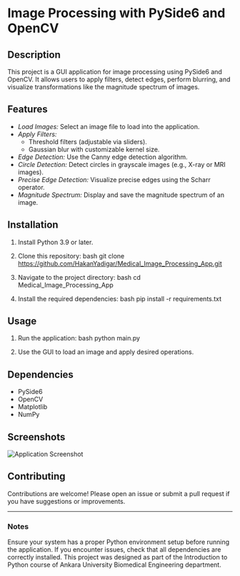 # Image Processing with PySide6 and OpenCV

## Description
This project is a GUI application for image processing using PySide6 and OpenCV. It allows users to apply filters, detect edges, perform blurring, and visualize transformations like the magnitude spectrum of images.

## Features
- *Load Images:* Select an image file to load into the application.
- *Apply Filters:*
  - Threshold filters (adjustable via sliders).
  - Gaussian blur with customizable kernel size.
- *Edge Detection:* Use the Canny edge detection algorithm.
- *Circle Detection:* Detect circles in grayscale images (e.g., X-ray or MRI images).
- *Precise Edge Detection:* Visualize precise edges using the Scharr operator.
- *Magnitude Spectrum:* Display and save the magnitude spectrum of an image.

## Installation
1. Install Python 3.9 or later.
2. Clone this repository:
   bash
   git clone https://github.com/HakanYadigar/Medical_Image_Processing_App.git
   
3. Navigate to the project directory:
   bash
   cd Medical_Image_Processing_App
   
4. Install the required dependencies:
   bash
   pip install -r requirements.txt
   

## Usage
1. Run the application:
   bash
   python main.py
   
2. Use the GUI to load an image and apply desired operations.

## Dependencies
- PySide6
- OpenCV
- Matplotlib
- NumPy

## Screenshots
![Application Screenshot](path/to/screenshot.png)

## Contributing
Contributions are welcome! Please open an issue or submit a pull request if you have suggestions or improvements.


---

### Notes
Ensure your system has a proper Python environment setup before running the application. If you encounter issues, check that all dependencies are correctly installed. 
This project was designed as part of the Introduction to Python course of Ankara University Biomedical Engineering department.
